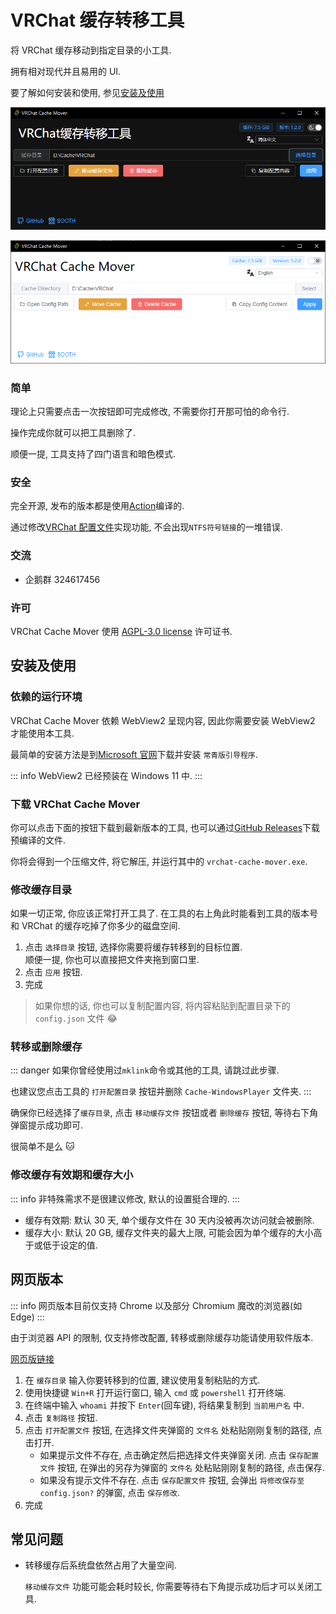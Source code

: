 <script setup>
import Download from '.vitepress/components/Download.vue'
</script>

<style>
.VPDocFooter {
  display: none;
}
</style>

# VRChat 缓存转移工具

将 VRChat 缓存移动到指定目录的小工具.

拥有相对现代并且易用的 UI.

要了解如何安装和使用, 参见[安装及使用](#安装及使用)

![](../images/1.png)

![](../images/2.png)

### 简单

理论上只需要点击一次按钮即可完成修改, 不需要你打开那可怕的命令行.

操作完成你就可以把工具删除了.

顺便一提, 工具支持了四门语言和暗色模式.

### 安全

完全开源, 发布的版本都是使用[Action](https://github.com/gizmo-ds/vrchat-cache-mover/blob/main/.github/workflows/release.yml)编译的.

通过修改[VRChat 配置文件](https://docs.vrchat.com/docs/configuration-file#cache-settings)实现功能, 不会出现`NTFS符号链接`的一堆错误.

### 交流

- 企鹅群 324617456

### 许可

VRChat Cache Mover 使用 [AGPL-3.0 license](https://opensource.org/licenses/AGPL-3.0) 许可证书.

## 安装及使用

### 依赖的运行环境

VRChat Cache Mover 依赖 WebView2 呈现内容, 因此你需要安装 WebView2 才能使用本工具.

最简单的安装方法是到[Microsoft 官网](https://developer.microsoft.com/zh-cn/microsoft-edge/webview2/#download-section)下载并安装 `常青版引导程序`.

::: info
WebView2 已经预装在 Windows 11 中.
:::

### 下载 VRChat Cache Mover

你可以点击下面的按钮下载到最新版本的工具, 也可以通过[GitHub Releases](https://github.com/gizmo-ds/vrchat-cache-mover/releases/latest)下载预编译的文件.

<ClientOnly>
  <download repo="gizmo-ds/vrchat-cache-mover"/>
</ClientOnly>

你将会得到一个压缩文件, 将它解压, 并运行其中的 `vrchat-cache-mover.exe`.

### 修改缓存目录

如果一切正常, 你应该正常打开工具了.
在工具的右上角此时能看到工具的版本号和 VRChat 的缓存吃掉了你多少的磁盘空间.

1. 点击 `选择目录` 按钮, 选择你需要将缓存转移到的目标位置. <br>顺便一提, 你也可以直接把文件夹拖到窗口里.
2. 点击 `应用` 按钮.
3. 完成

> 如果你想的话, 你也可以复制配置内容, 将内容粘贴到配置目录下的 `config.json` 文件 😂

### 转移或删除缓存

::: danger
如果你曾经使用过`mklink`命令或其他的工具, 请跳过此步骤.

也建议您点击工具的 `打开配置目录` 按钮并删除 `Cache-WindowsPlayer` 文件夹.
:::

确保你已经选择了`缓存目录`, 点击 `移动缓存文件` 按钮或者 `删除缓存` 按钮, 等待右下角弹窗提示成功即可.

很简单不是么 🐱

### 修改缓存有效期和缓存大小

::: info
非特殊需求不是很建议修改, 默认的设置挺合理的.
:::

- 缓存有效期: 默认 30 天, 单个缓存文件在 30 天内没被再次访问就会被删除.
- 缓存大小: 默认 20 GB, 缓存文件夹的最大上限, 可能会因为单个缓存的大小高于或低于设定的值.

## 网页版本

::: info
网页版本目前仅支持 Chrome 以及部分 Chromium 魔改的浏览器(如 Edge)
:::

由于浏览器 API 的限制, 仅支持修改配置, 转移或删除缓存功能请使用软件版本.

[网页版链接](https://vrchat-cache-mover-web.vercel.app/)

1. 在 `缓存目录` 输入你要转移到的位置, 建议使用复制粘贴的方式.
2. 使用快捷键 `Win+R` 打开运行窗口, 输入 `cmd` 或 `powershell` 打开终端.
3. 在终端中输入 `whoami` 并按下 `Enter`(回车键), 将结果复制到 `当前用户名` 中.
4. 点击 `复制路径` 按钮.
5. 点击 `打开配置文件` 按钮, 在选择文件夹弹窗的 `文件名` 处粘贴刚刚复制的路径, 点击打开.
   - 如果提示文件不存在, 点击确定然后把选择文件夹弹窗关闭. 点击 `保存配置文件` 按钮, 在弹出的另存为弹窗的 `文件名` 处粘贴刚刚复制的路径, 点击保存.
   - 如果没有提示文件不存在. 点击 `保存配置文件` 按钮, 会弹出 `将修改保存至 config.json?` 的弹窗, 点击 `保存修改`.
6. 完成

## 常见问题

- 转移缓存后系统盘依然占用了大量空间.

  `移动缓存文件` 功能可能会耗时较长, 你需要等待右下角提示成功后才可以关闭工具.
